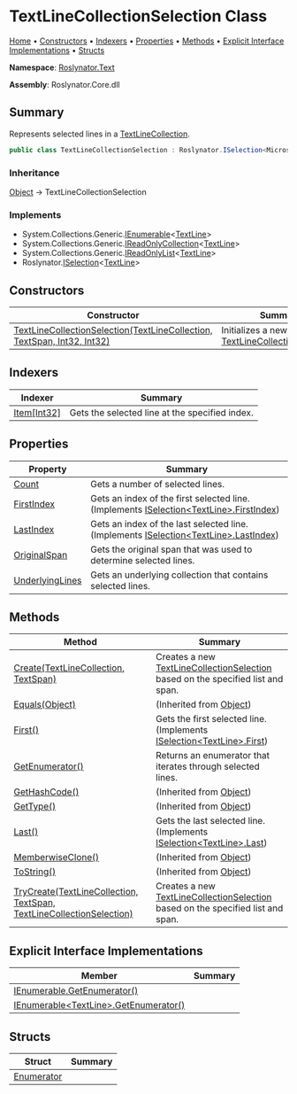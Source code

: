 # TextLineCollectionSelection Class

[Home](../../../README.md) &#x2022; [Constructors](#constructors) &#x2022; [Indexers](#indexers) &#x2022; [Properties](#properties) &#x2022; [Methods](#methods) &#x2022; [Explicit Interface Implementations](#explicit-interface-implementations) &#x2022; [Structs](#structs)

**Namespace**: [Roslynator.Text](../README.md)

**Assembly**: Roslynator\.Core\.dll

## Summary

Represents selected lines in a [TextLineCollection](https://docs.microsoft.com/en-us/dotnet/api/microsoft.codeanalysis.text.textlinecollection)\.

```csharp
public class TextLineCollectionSelection : Roslynator.ISelection<Microsoft.CodeAnalysis.Text.TextLine>
```

### Inheritance

[Object](https://docs.microsoft.com/en-us/dotnet/api/system.object) &#x2192; TextLineCollectionSelection

### Implements

* System\.Collections\.Generic\.[IEnumerable](https://docs.microsoft.com/en-us/dotnet/api/system.collections.generic.ienumerable-1)\<[TextLine](https://docs.microsoft.com/en-us/dotnet/api/microsoft.codeanalysis.text.textline)>
* System\.Collections\.Generic\.[IReadOnlyCollection](https://docs.microsoft.com/en-us/dotnet/api/system.collections.generic.ireadonlycollection-1)\<[TextLine](https://docs.microsoft.com/en-us/dotnet/api/microsoft.codeanalysis.text.textline)>
* System\.Collections\.Generic\.[IReadOnlyList](https://docs.microsoft.com/en-us/dotnet/api/system.collections.generic.ireadonlylist-1)\<[TextLine](https://docs.microsoft.com/en-us/dotnet/api/microsoft.codeanalysis.text.textline)>
* Roslynator\.[ISelection](../../ISelection-1/README.md)\<[TextLine](https://docs.microsoft.com/en-us/dotnet/api/microsoft.codeanalysis.text.textline)>

## Constructors

| Constructor | Summary |
| ----------- | ------- |
| [TextLineCollectionSelection(TextLineCollection, TextSpan, Int32, Int32)](-ctor/README.md) | Initializes a new instance of [TextLineCollectionSelection](./README.md)\. |

## Indexers

| Indexer | Summary |
| ------- | ------- |
| [Item\[Int32\]](Item/README.md) | Gets the selected line at the specified index\. |

## Properties

| Property | Summary |
| -------- | ------- |
| [Count](Count/README.md) | Gets a number of selected lines\. |
| [FirstIndex](FirstIndex/README.md) | Gets an index of the first selected line\. \(Implements [ISelection\<TextLine>.FirstIndex](../../ISelection-1/FirstIndex/README.md)\) |
| [LastIndex](LastIndex/README.md) | Gets an index of the last selected line\. \(Implements [ISelection\<TextLine>.LastIndex](../../ISelection-1/LastIndex/README.md)\) |
| [OriginalSpan](OriginalSpan/README.md) | Gets the original span that was used to determine selected lines\. |
| [UnderlyingLines](UnderlyingLines/README.md) | Gets an underlying collection that contains selected lines\. |

## Methods

| Method | Summary |
| ------ | ------- |
| [Create(TextLineCollection, TextSpan)](Create/README.md) | Creates a new [TextLineCollectionSelection](./README.md) based on the specified list and span\. |
| [Equals(Object)](https://docs.microsoft.com/en-us/dotnet/api/system.object.equals) |  \(Inherited from [Object](https://docs.microsoft.com/en-us/dotnet/api/system.object)\) |
| [First()](First/README.md) | Gets the first selected line\. \(Implements [ISelection\<TextLine>.First](../../ISelection-1/First/README.md)\) |
| [GetEnumerator()](GetEnumerator/README.md) | Returns an enumerator that iterates through selected lines\. |
| [GetHashCode()](https://docs.microsoft.com/en-us/dotnet/api/system.object.gethashcode) |  \(Inherited from [Object](https://docs.microsoft.com/en-us/dotnet/api/system.object)\) |
| [GetType()](https://docs.microsoft.com/en-us/dotnet/api/system.object.gettype) |  \(Inherited from [Object](https://docs.microsoft.com/en-us/dotnet/api/system.object)\) |
| [Last()](Last/README.md) | Gets the last selected line\. \(Implements [ISelection\<TextLine>.Last](../../ISelection-1/Last/README.md)\) |
| [MemberwiseClone()](https://docs.microsoft.com/en-us/dotnet/api/system.object.memberwiseclone) |  \(Inherited from [Object](https://docs.microsoft.com/en-us/dotnet/api/system.object)\) |
| [ToString()](https://docs.microsoft.com/en-us/dotnet/api/system.object.tostring) |  \(Inherited from [Object](https://docs.microsoft.com/en-us/dotnet/api/system.object)\) |
| [TryCreate(TextLineCollection, TextSpan, TextLineCollectionSelection)](TryCreate/README.md) | Creates a new [TextLineCollectionSelection](./README.md) based on the specified list and span\. |

## Explicit Interface Implementations

| Member | Summary |
| ------ | ------- |
| [IEnumerable.GetEnumerator()](System-Collections-IEnumerable-GetEnumerator/README.md) | |
| [IEnumerable\<TextLine>.GetEnumerator()](System-Collections-Generic-IEnumerable-Microsoft-CodeAnalysis-Text-TextLine--GetEnumerator/README.md) | |

## Structs

| Struct | Summary |
| ------ | ------- |
| [Enumerator](Enumerator/README.md) | |

